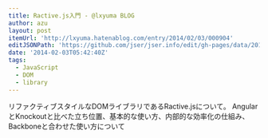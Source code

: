 ```yaml
---
title: Ractive.js入門 - @lxyuma BLOG
author: azu
layout: post
itemUrl: 'http://lxyuma.hatenablog.com/entry/2014/02/03/000904'
editJSONPath: 'https://github.com/jser/jser.info/edit/gh-pages/data/2014/02/index.json'
date: '2014-02-03T05:42:40Z'
tags:
  - JavaScript
  - DOM
  - library
---
```

リファクティブスタイルなDOMライブラリであるRactive.jsについて。
AngularとKnockoutと比べた立ち位置、基本的な使い方、内部的な効率化の仕組み、Backboneと合わせた使い方について
